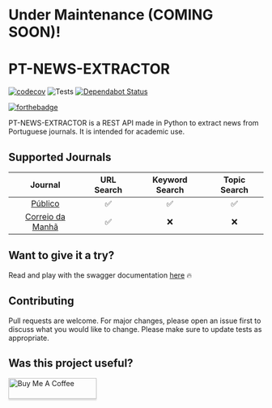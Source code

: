 # Under Maintenance (COMING SOON)!

# PT-NEWS-EXTRACTOR

[![codecov](https://codecov.io/gh/spamz23/PT-NEWS_EXTRACTOR/branch/master/graph/badge.svg?token=KxMeNY2V78)](undefined)
![Tests](https://github.com/spamz23/PT-NEWS_EXTRACTOR/workflows/Tests/badge.svg)
[![Dependabot Status](https://api.dependabot.com/badges/status?host=github&repo=spamz23/PT-NEWS_EXTRACTOR)](https://dependabot.com)

[![forthebadge](https://forthebadge.com/images/badges/made-with-python.svg)](https://forthebadge.com)

PT-NEWS-EXTRACTOR is a REST API made in Python to extract news from Portuguese journals. It is intended for academic use.

## Supported Journals

|                   Journal                    |     URL Search     |   Keyword Search   |    Topic Search    |
| :------------------------------------------: | :----------------: | :----------------: | :----------------: |
|      [Público](https://www.publico.pt/)      | :white_check_mark: | :white_check_mark: | :white_check_mark: |
| [Correio da Manhã](https://www.cmjornal.pt/) | :white_check_mark: |        :x:         |        :x:         |

## Want to give it a try?

Read and play with the swagger documentation [here](https://pt-news-extractor.herokuapp.com/) :fire:

## Contributing

Pull requests are welcome. For major changes, please open an issue first to discuss what you would like to change. Please make sure to update tests as appropriate.

## Was this project useful?
<a href="https://www.buymeacoffee.com/diogosilva" target="_blank"><img src="https://www.buymeacoffee.com/assets/img/custom_images/orange_img.png" alt="Buy Me A Coffee" style="height: 41px !important;width: 174px !important;box-shadow: 0px 3px 2px 0px rgba(190, 190, 190, 0.5) !important;-webkit-box-shadow: 0px 3px 2px 0px rgba(190, 190, 190, 0.5) !important;" ></a>
